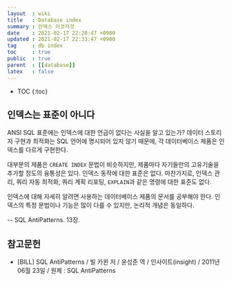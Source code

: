 ```yaml
---
layout  : wiki
title   : Database index
summary : 인덱스 이것저것
date    : 2021-02-17 22:28:47 +0900
updated : 2021-02-17 22:33:47 +0900
tag     : db index
toc     : true
public  : true
parent  : [[database]]
latex   : false
---
```

* TOC
{:toc}

## 인덱스는 표준이 아니다

>
ANSI SQL 표준에는 인덱스에 대한 언급이 없다는 사실을 알고 있는가?
데이터 스토리지 구현과 최적화는 SQL 언어에 명시되어 있지 않기 때문에, 각 데이터베이스 제품은 인덱스를 다르게 구현한다.
>
대부분의 제품은 `CREATE INDEX` 문법이 비슷하지만, 제품마다 자기들만의 고유기술을 추가할 정도의 융통성은 있다.
인덱스 동작에 대한 표준은 없다.
마찬가지로, 인덱스 관리, 쿼리 자동 최적화, 쿼리 계획 리포팅, `EXPLAIN`과 같은 명령에 대한 표준도 없다.
>
인덱스에 대해 자세히 알려면 사용하는 데이터베이스 제품의 문서를 공부해야 한다.
인덱스의 특정 문법이나 기능은 많이 다를 수 있지만, 논리적 개념은 동일하다.
>
-- SQL AntiPatterns. 13장.





## 참고문헌

- [BILL] SQL AntiPatterns / 빌 카윈 저 / 윤성준 역 / 인사이트(insight) / 2011년 06월 23일 / 원제 : SQL AntiPatterns 

